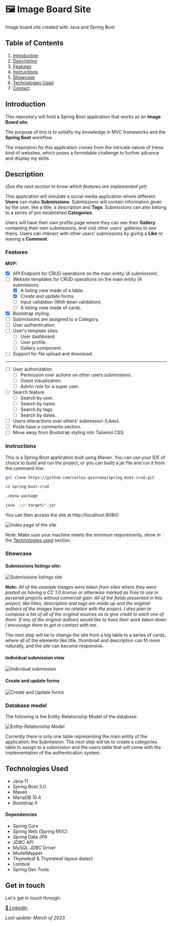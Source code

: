 # 🖼 Image Board Site
Image board site created with Java and Spring Boot

## Table of Contents
1. [Introduction](#introduction)
2. [Description](#description)
3. [Features](#features)
4. [Instructions](#instructions)
5. [Showcase](#showcase)
6. [Technologies Used](#technologies-used)
7. [Contact](#get-in-touch)

## Introduction

This repository will hold a Spring Boot application that works as an **Image Board site**.

The purpose of this is to solidify my knowledge in MVC frameworks and the **Spring Boot** workflow. 

The inspiration for this application comes from the intricate nature of these kind of websites, which poses a formidable challenge to further advance and display my skills.

## Description

(*See the next section to know which features are implemented yet*)

This application will simulate a social media application where different **Users** can make **Submissions**. 
Submissions will contain information given by the user, like a title, a description and **Tags**. Submissions can also belong to a series of pre established **Categories**.

Users will have their own profile page where they can see their **Gallery** containing their own submissions, and visit other users' galleries to see theirs.
Users can interact with other users' submissions by giving a **Like** or leaving a **Comment**.

### Features

**MVP:**
- [X] API Endpoint for CRUD operations on the main entity (A submission).
- [ ] Website templates for CRUD operations on the main entity (A submission).
  - [X] A listing view made of a table.
  - [X] Create and update forms.
  - [ ] Input validation (With bean validation).
  - [ ] A listing view made of cards.
- [X] Bootstrap styling.
- [ ] Submissions are assigned to a Category.
- [ ] User authentication.
- [ ] User's template sites.
  - [ ] User dashboard.
  - [ ] User profile.
  - [ ] Gallery component.
- [ ] Support for file upload and download.
- - - -
- [ ] User authorization.
  - [ ] Permission over actions on other users submissions.
  - [ ] Guest visualization.
  - [ ] Admin role for a super user.
- [ ] Search feature.
  - [ ] Search by user.
  - [ ] Search by name.
  - [ ] Search by tags.
  - [ ] Search by dates.
- [ ] Users interactions over others' submission (Likes).
- [ ] Posts have a comments section.
- [ ] Move away from Bootstrap styling into Tailwind CSS.

### Instructions

This is a Spring Boot application built using Maven. You can use your IDE of choice to build and run the project, or you can build a jar file and run it from the command line:

```bash
git clone https://github.com/carlos-quintana/spring-boot-crud.git

cd spring-boot-crud

./mvnw package

java -jar target/*.jar
```

You can then access the site at http://localhost:8080/

![Index page of the site](https://user-images.githubusercontent.com/102340968/227415512-ae7e3cdc-4579-4160-91c6-5676259f8bc3.png)

Note: Make sure your machine meets the minimum requirements, show in the [Technologies used](#technologies-used) section.

### Showcase

#### Submissions listings site:

![Submissions listings site](https://user-images.githubusercontent.com/102340968/227416105-6a5682f2-1fd1-4f44-b2b2-0a4cc6e883c7.png)

***Note:** All of the example images were taken from sites where they were posted as having a CC 1.0 license or otherwise marked as Free to use in personal projects without comercial gain. All of the fields presented in this project, like titles, description and tags are made up and the original authors of the images have no relation with the project. I also plan to compose a list of all of the original sources as to give credit to each one of them. If any of the original authors would like to have their work taken down I encourage them to get in contact with me.*

The next step will be to change the site from a big table to a series of cards, where all of the elements like title, thumbnail and description can fit more naturally, and the site can become responsive.

#### Individual submission view

![Individual submission](https://user-images.githubusercontent.com/102340968/227416102-553566d4-1971-451c-bbb6-fb3bc0a1f7ec.png)

#### Create and update forms

![Create and Update forms](https://user-images.githubusercontent.com/102340968/227416089-195f7104-a5b2-4eee-a10e-e030a4fd6bb7.png)


### Database model

The following is the Entity-Relationship Model of the database:

 ![Entity-Relationship Model](https://user-images.githubusercontent.com/102340968/227071566-7f7fbcc5-fbee-4734-b807-84733d06e3e8.png)

Currently there is only one table representing the main entity of the application: the Submission. The next step will be to create a categories table to assign to a submission and the users table that will come with the implementation of the authentication system.

## Technologies Used

- Java 11
- Spring Boot 3.0
- Maven
- MariaDB 10.4
- Bootstrap 5

#### Dependencies

- Spring Core
- Spring Web (Spring MVC)
- Spring Data JPA
- JDBC API
- MySQL JDBC Driver
- ModelMapper
- Thymeleaf & Thymeleaf layout dialect
- Lombok
- Spring Dev Tools

## Get in touch

Let's get in touch through:

[💼 LinkedIn](https://linkedin.com/in/carlos-quintana-dev)

*Last update: March of 2023*
